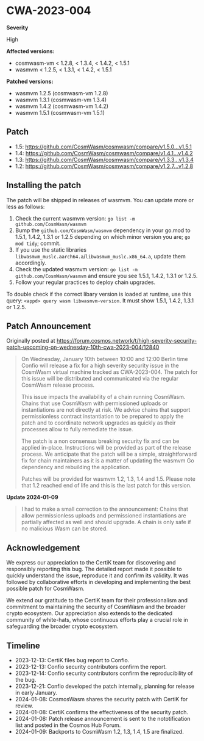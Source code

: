 # CWA-2023-004

**Severity**

High

**Affected versions:**

- cosmwasm-vm < 1.2.8, < 1.3.4, < 1.4.2, < 1.5.1
- wasmvm < 1.2.5, < 1.3.1, < 1.4.2, < 1.5.1

**Patched versions:**

- wasmvm 1.2.5 (cosmwasm-vm 1.2.8)
- wasmvm 1.3.1 (cosmwasm-vm 1.3.4)
- wasmvm 1.4.2 (cosmwasm-vm 1.4.2)
- wasmvm 1.5.1 (cosmwasm-vm 1.5.1)

## Patch

- 1.5: https://github.com/CosmWasm/cosmwasm/compare/v1.5.0...v1.5.1
- 1.4: https://github.com/CosmWasm/cosmwasm/compare/v1.4.1...v1.4.2
- 1.3: https://github.com/CosmWasm/cosmwasm/compare/v1.3.3...v1.3.4
- 1.2: https://github.com/CosmWasm/cosmwasm/compare/v1.2.7...v1.2.8

## Installing the patch

The patch will be shipped in releases of wasmvm. You can update more or less as follows:

1. Check the current wasmvm version: `go list -m github.com/CosmWasm/wasmvm`
2. Bump the `github.com/CosmWasm/wasmvm` dependency in your go.mod to 1.5.1, 1.4.2, 1.3.1 or 1.2.5 depending on which minor version you are; `go mod tidy`; commit.
3. If you use the static libraries `libwasmvm_muslc.aarch64.a`/`libwasmvm_muslc.x86_64.a`, update them accordingly.
4. Check the updated wasmvm version: `go list -m github.com/CosmWasm/wasmvm` and ensure you see 1.5.1, 1.4.2, 1.3.1 or 1.2.5.
5. Follow your regular practices to deploy chain upgrades.

To double check if the correct libary version is loaded at runtime, use this query:
`<appd> query wasm libwasmvm-version`. It must show 1.5.1, 1.4.2, 1.3.1 or 1.2.5.

## Patch Announcement

Originally posted at https://forum.cosmos.network/t/high-severity-security-patch-upcoming-on-wednesday-10th-cwa-2023-004/12840

> On Wednesday, January 10th between 10:00 and 12:00 Berlin time Confio will release a fix for a high severity security issue in the CosmWasm virtual machine tracked as CWA-2023-004. The patch for this issue will be distributed and communicated via the regular CosmWasm release process.
>
> This issue impacts the availability of a chain running CosmWasm. Chains that use CosmWasm with permissioned uploads or instantiations are not directly at risk. We advise chains that support permissionless contract instantiation to be prepared to apply the patch and to coordinate network upgrades as quickly as their processes allow to fully remediate the issue.
>
> The patch is a non consensus breaking security fix and can be applied in-place. Instructions will be provided as part of the release process. We anticipate that the patch will be a simple, straightforward fix for chain maintainers as it is a matter of updating the wasmvm Go dependency and rebuilding the application.
>
> Patches will be provided for wasmvm 1.2, 1.3, 1.4 and 1.5. Please note that 1.2 reached end of life and this is the last patch for this version.

**Update 2024-01-09**

> I had to make a small correction to the announcement: Chains that allow permissionless uploads and permissioned instantiations are partially affected as well and should upgrade. A chain is only safe if no malicious Wasm can be stored.

## Acknowledgement

We express our appreciation to the CertiK team for discovering and responsibly reporting this bug. The detailed report made it possible to quickly understand the issue, reproduce it and confirm its validity. It was followed by collaborative efforts in developing and implementing the best possible patch for CosmWasm.

We extend our gratitude to the CertiK team for their professionalism and commitment to maintaining the security of CosmWasm and the broader crypto ecosystem. Our appreciation also extends to the dedicated community of white-hats, whose continuous efforts play a crucial role in safeguarding the broader crypto ecosystem.

## Timeline

- 2023-12-13: CertiK files bug report to Confio.
- 2023-12-13: Confio security contributors confirm the report.
- 2023-12-14: Confio security contributors confirm the reproducibility of the bug.
- 2023-12-21: Confio developed the patch internally, planning for release in early January.
- 2024-01-08: CosmosWasm shares the security patch with CertiK for review.
- 2024-01-08: CertiK confirms the effectiveness of the security patch.
- 2024-01-08: Patch release announcement is sent to the nototification list and posted in the Cosmos Hub Forum.
- 2024-01-09: Backports to CosmWasm 1.2, 1.3, 1.4, 1.5 are finalized.
